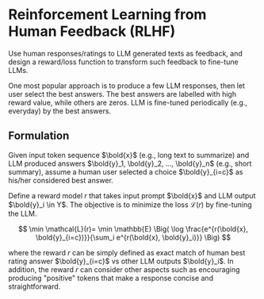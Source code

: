 # Reinforcement Learning from Human Feedback (RLHF)

Use human responses/ratings to LLM generated texts as feedback, and design a reward/loss function to transform such feedback to fine-tune LLMs.

One most popular approach is to produce a few LLM responses, then let user select the best answers.
The best answers are labelled with high reward value, while others are zeros.
LLM is fine-tuned periodically (e.g., everyday) by the best answers.

## Formulation

Given input token sequence $\bold{x}$ (e.g., long text to summarize) and LLM produced answers $\bold{y}_1, \bold{y}_2, ..., \bold{y}_n$ (e.g., short summary), assume a human user selected a choice $\bold{y}_{i=c}$ as his/her considered best answer.

Define a reward model $r$ that takes input prompt $\bold{x}$ and LLM output $\bold{y}_i \in Y$.
The objective is to minimize the loss $\mathcal{L}(r)$ by fine-tuning the LLM.

$$
\min \mathcal{L}(r)=
\min \mathbb{E} \Big( \log \frac{e^{r(\bold{x}, \bold{y}_{i=c})}}{\sum_i e^{r(\bold{x}, \bold{y}_i)}} \Big)
$$

where the reward $r$ can be simply defined as exact match of human best rating answer $\bold{y}_{i=c}$ vs other LLM outputs $\bold{y}_i$.
In addition, the reward $r$ can consider other aspects such as encouraging producing "positive" tokens that make a response concise and straightforward.
